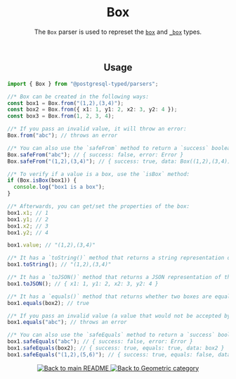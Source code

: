 <h1 align="center">
	Box
</h1>
<p align="center">
  The <code>Box</code> parser is used to represet the <a href="https://www.postgresql.org/docs/current/datatype-geometric.html#id-1.5.7.16.8"><code>box</code></a> and <a href="https://www.postgresql.org/docs/current/datatype-geometric.html#id-1.5.7.16.8"><code>_box</code></a> types.
</p>
<br/>

<!-- Usage -->
<h2 align="center">
	Usage
</h2>

```ts
import { Box } from "@postgresql-typed/parsers";

//* Box can be created in the following ways:
const box1 = Box.from("(1,2),(3,4)");
const box2 = Box.from({ x1: 1, y1: 2, x2: 3, y2: 4 });
const box3 = Box.from(1, 2, 3, 4);

//* If you pass an invalid value, it will throw an error:
Box.from("abc"); // throws an error

//* You can also use the `safeFrom` method to return a `success` boolean instead of throwing an error:
Box.safeFrom("abc"); // { success: false, error: Error }
Box.safeFrom("(1,2),(3,4)"); // { success: true, data: Box((1,2),(3,4)) }

//* To verify if a value is a box, use the `isBox` method:
if (Box.isBox(box1)) {
  console.log("box1 is a box");
}

//* Afterwards, you can get/set the properties of the box:
box1.x1; // 1
box1.y1; // 2
box1.x2; // 3
box1.y2; // 4

box1.value; // "(1,2),(3,4)"

//* It has a `toString()` method that returns a string representation of the box:
box1.toString(); // "(1,2),(3,4)"

//* It has a `toJSON()` method that returns a JSON representation of the box:
box1.toJSON(); // { x1: 1, y1: 2, x2: 3, y2: 4 }

//* It has a `equals()` method that returns whether two boxes are equal:
box1.equals(box2); // true

//* If you pass an invalid value (a value that would not be accepted by the `from` method), it will throw an error:
box1.equals("abc"); // throws an error

//* You can also use the `safeEquals` method to return a `success` boolean instead of throwing an error:
box1.safeEquals("abc"); // { success: false, error: Error }
box1.safeEquals(box2); // { success: true, equals: true, data: box2 }
box1.safeEquals("(1,2),(5,6)"); // { success: true, equals: false, data: Box((1,2),(5,6)) }
```

<p align="center">
  <!-- Back to main README button -->
  <a href="../../README.md">
    <img src="https://img.shields.io/badge/-Back%20to%20main%20README-blue" alt="Back to main README" />
  </a>
  <!-- Back to category button -->
  <a href="./Geometric.md">
    <img src="https://img.shields.io/badge/-Back%20to%20Geometric%20category-blue" alt="Back to Geometric category" />
  </a>
</p>